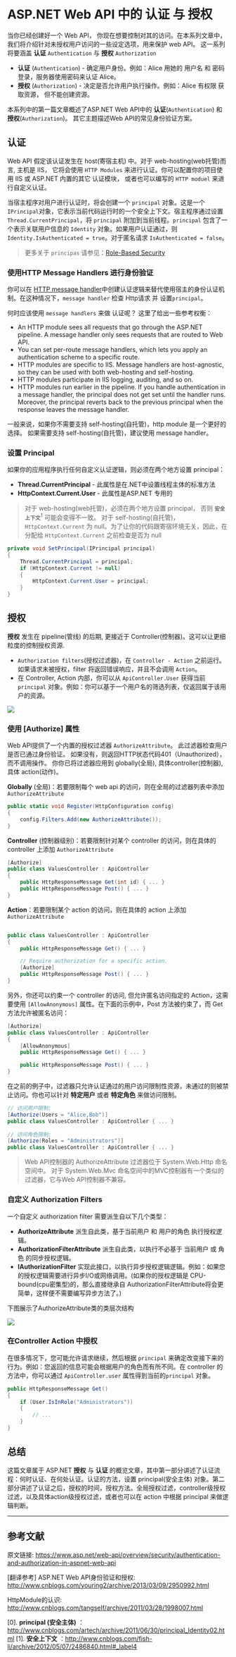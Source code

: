 # ASP.NET Web API 中的 认证 与 授权

当你已经创建好一个 Web API， 你现在想要控制对其的访问。在本系列文章中，我们将介绍针对未授权用户访问的一些设定选项，用来保护 web API。 这一系列将要涵盖 **认证** `Authentication` 与 **授权** `Authorization`

- **认证** (`Authentication`) - 确定用户身份。例如：Alice 用她的 用户名 和 密码 登录，服务器使用密码来认证 Alice。
- **授权** (`Authorization`) - 决定是否允许用户执行操作。例如：Alice 有权限 获取资源， 但不能创建资源。

本系列中的第一篇文章概述了ASP.NET Web API中的 **认证**(`Authentication`) 和 **授权**(`Authorization`)。 其它主题描述Web API的常见身份验证方案。

## 认证
Web API 假定该认证发生在 host(寄宿主机) 中。对于 web-hosting(web托管)而言, 主机是 IIS， 它将会使用 `HTTP Modules` 来进行认证。你可以配置你的项目使用 IIS 或 ASP.NET 内置的其它 认证模块， 或者也可以编写的 `HTTP moduel` 来进行自定义认证。

当宿主程序对用户进行认证时，将会创建一个 `principal` 对象。这是一个 `IPrincipal`对象，它表示当前代码运行时的一个安全上下文。宿主程序通过设置 `Thread.CurrentPrincipal`，将 `principal` 附加到当前线程。`principal` 包含了一个表示关联用户信息的 `Identity` 对象。如果用户认证通过，则 `Identity.IsAuthenticated = true`。对于匿名请求 `IsAuthenticated = false`。
> 更多关于 `principas` 请参见：[Role-Based Security](http://msdn.microsoft.com/en-us/library/shz8h065.aspx)

### 使用HTTP Message Handlers 进行身份验证
你可以在 [HTTP message handler](https://www.asp.net/web-api/overview/working-with-http/http-message-handlers)中创建认证逻辑来替代使用宿主的身份认证机制。在这种情况下，`message handler` 检查 Http请求 并 设置`principal`。

何时应该使用 `message handlers` 来做 认证呢？ 这里了给出一些参考权衡：

- An HTTP module sees all requests that go through the ASP.NET pipeline. A message handler only sees requests that are routed to Web API.
- You can set per-route message handlers, which lets you apply an authentication scheme to a specific route.
- HTTP modules are specific to IIS. Message handlers are host-agnostic, so they can be used with both web-hosting and self-hosting.
- HTTP modules participate in IIS logging, auditing, and so on.
- HTTP modules run earlier in the pipeline. If you handle authentication in a message handler, the principal does not get set until the handler runs. Moreover, the principal reverts back to the previous principal when the response leaves the message handler.

一般来说，如果你不需要支持 self-hosting(自托管)，http module 是一个更好的选择。 如果需要支持 self-hosting(自托管)，建议使用 message handler。


### 设置 Principal

如果你的应用程序执行任何自定义认证逻辑，则必须在两个地方设置 principal：

- **Thread.CurrentPrincipal** - 此属性是在.NET中设置线程主体的标准方法
- **HttpContext.Current.User** - 此属性是ASP.NET 专用的

> 对于 web-hosting(web托管)，必须在两个地方设置 principal， 否则 **`安全上下文`**$^1$ 可能会变得不一致。 对于 self-hosting(自托管)，`HttpContext.Current` 为 null。为了让你的代码跟寄宿环境无关，因此，在分配给 `HttpContext.Current` 之前检查是否为 null

```csharp
private void SetPrincipal(IPrincipal principal)
{
    Thread.CurrentPrincipal = principal;
    if (HttpContext.Current != null)
    {
        HttpContext.Current.User = principal;
    }
}
```

## 授权

**授权** 发生在 pipeline(管线) 的后期, 更接近于 Controller(控制器)。这可以让更细粒度的控制授权资源.

- `Authorization filters`(授权过滤器)，在 `Controller - Action` 之前运行。 如果请求未被授权，filter 将返回错误响应，并且不会调用 `Action`。
- 在 Controller, Action 内部，你可以从 `ApiController.User` 获得当前 `principal` 对象。例如：你可以基于一个用户名的筛选列表，仅返回属于该用户的资源。

![](https://media-www-asp.azureedge.net/media/3994461/webapi_auth01.png)


### 使用 [Authorize] 属性
Web API提供了一个内置的授权过滤器 `AuthorizeAttribute`。 此过滤器检查用户是否已通过身份验证。 如果没有，则返回HTTP状态代码401（Unauthorized），而不调用操作。
你你已将过滤器应用到 globally(全局), 具体controller(控制器), 具体 action(动作)。

**Globally** (全局)：若要限制每个 web api 的访问，则在全局的过滤器列表中添加 `AuthorizeAttribute`

```csharp
public static void Register(HttpConfiguration config)
{
    config.Filters.Add(new AuthorizeAttribute());
}
```

**Controller** (控制器级别)：若要限制针对某个 controller 的访问，则在具体的 controller 上添加 `AuthorizeAttribute`

```csharp
[Authorize]
public class ValuesController : ApiController
{
    public HttpResponseMessage Get(int id) { ... }
    public HttpResponseMessage Post() { ... }
}
```

**Action**：若要限制某个 action 的访问，则在具体的 action 上添加 `AuthorizeAttribute`

```csharp

public class ValuesController : ApiController
{
    public HttpResponseMessage Get() { ... }

    // Require authorization for a specific action.
    [Authorize]
    public HttpResponseMessage Post() { ... }
}
```

另外，你还可以约束一个 controller 的访问, 但允许匿名访问指定的 Action，这需要使用 `[AllowAnonymous]` 属性。在下面的示例中，Post 方法被约束了，而 Get 方法允许被匿名访问：

```csharp
[Authorize]
public class ValuesController : ApiController
{
    [AllowAnonymous]
    public HttpResponseMessage Get() { ... }

    public HttpResponseMessage Post() { ... }
}
```

在之前的例子中，过滤器只允许认证通过的用户访问限制性资源，未通过的则被禁止访问。你也可以针对 **特定用户** 或者 **特定角色** 来做访问限制。

```csharp
// 访问用户限制:
[Authorize(Users = "Alice,Bob")]
public class ValuesController : ApiController { ... }
   
// 访问角色限制:
[Authorize(Roles = "Administrators")]
public class ValuesController : ApiController { ... }
```

> Web API控制器的 AuthorizeAttribute 过滤器位于 System.Web.Http 命名空间中。 对于 System.Web.Mvc 命名空间中的MVC控制器有一个类似的过滤器，它与Web API控制器不兼容。

### 自定义 Authorization Filters

一个自定义 authorization filter 需要派生自以下几个类型：

- **AuthorizeAttribute**  派生自此类，基于当前用户 和 用户的角色 执行授权逻辑。
- **AuthorizationFilterAttribute** 派生自此类，以执行不必基于 当前用户 或 角色 的同步授权逻辑。
- **IAuthorizationFilter** 实现此接口，以执行异步授权逻辑逻辑。例如：如果您的授权逻辑需要进行异步I/O或网络调用。(如果你的授权逻辑是 CPU-bound(cpu密集型)的，那么直接继承自 AuthorizationFilterAttribute将会更简单，这样便不需要编写异步方法了。)

下图展示了AuthorizeAttribute类的类层次结构

![](https://media-www-asp.azureedge.net/media/3994467/webapi_auth02.png)

### 在Controller Action 中授权

在很多情况下，您可能允许请求继续，然后根据 `principal` 来确定改变接下来的行为。例如：您返回的信息可能会根据用户的角色而有所不同。在 controller 的方法中，你可以通过 `ApiController.user` 属性得到当前的`principal` 对象。

```csharp
public HttpResponseMessage Get()
{
    if (User.IsInRole("Administrators"))
    {
        // ...
    }
}
```


## 总结
这篇文章属于 ASP.NET **授权** 与 **认证** 的概览文章，其中第一部分讲述了认证流程：何时认证、在何处认证。认证的方法，设置 principal(安全主体) 对象。第二部分讲述了认证之后，授权的时间，授权方法。全局授权过滤，controller级授权过滤，以及具体action级授权过滤，或者也可以在 action 中根据 principal 来做逻辑判断。

-------------------

## 参考文献

原文链接: https://www.asp.net/web-api/overview/security/authentication-and-authorization-in-aspnet-web-api

[翻译参考] ASP.NET Web API身份验证和授权: http://www.cnblogs.com/youring2/archive/2013/03/09/2950992.html

HttpModule的认识: http://www.cnblogs.com/tangself/archive/2011/03/28/1998007.html

[0]. **principal (安全主体)** ：http://www.cnblogs.com/artech/archive/2011/06/30/principal_Identity02.html
[1]. **安全上下文** ：http://www.cnblogs.com/fish-li/archive/2012/05/07/2486840.html#_label4





